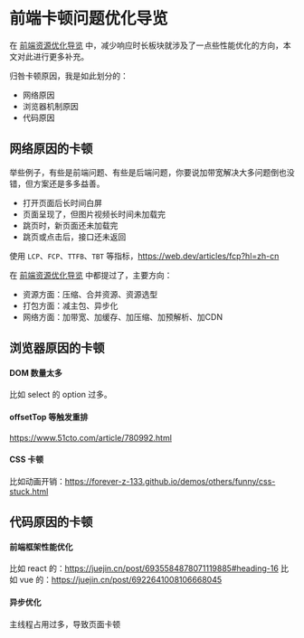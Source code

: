 # 前端卡顿问题优化导览

在 [前端资源优化导览](/articles/topic/optimization-of-sources.md) 中，减少响应时长板块就涉及了一点些性能优化的方向，本文对此进行更多补充。

归咎卡顿原因，我是如此划分的：

* 网络原因
* 浏览器机制原因
* 代码原因

## 网络原因的卡顿

举些例子，有些是前端问题、有些是后端问题，你要说加带宽解决大多问题倒也没错，但方案还是多多益善。

* 打开页面后长时间白屏
* 页面呈现了，但图片视频长时间未加载完
* 跳页时，新页面还未加载完
* 跳页或点击后，接口还未返回

使用 `LCP`、`FCP`、`TTFB`、`TBT`  等指标，https://web.dev/articles/fcp?hl=zh-cn

在 [前端资源优化导览](/articles/topic/optimization-of-sources.md) 中都提过了，主要方向：

* 资源方面：压缩、合并资源、资源选型
* 打包方面：减主包、异步化
* 网络方面：加带宽、加缓存、加压缩、加预解析、加CDN

## 浏览器原因的卡顿

#### DOM 数量太多

比如 select 的 option 过多。

#### offsetTop 等触发重排

https://www.51cto.com/article/780992.html

#### CSS 卡顿

比如动画开销：https://forever-z-133.github.io/demos/others/funny/css-stuck.html

## 代码原因的卡顿

#### 前端框架性能优化

比如 react 的：https://juejin.cn/post/6935584878071119885#heading-16
比如 vue 的：https://juejin.cn/post/6922641008106668045

#### 异步优化

主线程占用过多，导致页面卡顿
